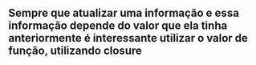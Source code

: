 ## Sempre que atualizar uma informação e essa informação depende do valor que ela tinha anteriormente é interessante utilizar o valor de função, utilizando closure